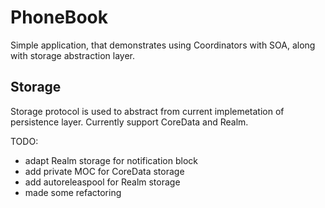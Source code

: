 # PhoneBook
Simple application, that demonstrates using Coordinators with SOA, along with storage abstraction layer.

## Storage
Storage protocol is used to abstract from current implemetation of persistence layer. Currently support CoreData and Realm.

TODO:
 - adapt Realm storage for notification block
 - add private MOC for CoreData storage
 - add autoreleaspool for Realm storage
 - made some refactoring
 
 
 





